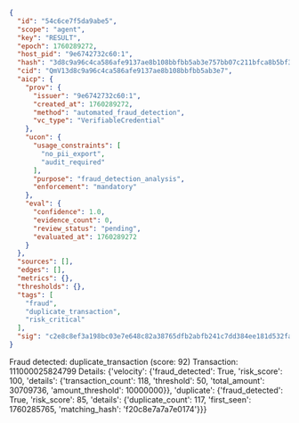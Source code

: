 ```json
{
  "id": "54c6ce7f5da9abe5",
  "scope": "agent",
  "key": "RESULT",
  "epoch": 1760289272,
  "host_pid": "9e6742732c60:1",
  "hash": "3d8c9a96c4ca586afe9137ae8b108bbfbb5ab3e757bb07c211bfca8b5bf3d2e5",
  "cid": "QmV13d8c9a96c4ca586afe9137ae8b108bbfbb5ab3e7",
  "aicp": {
    "prov": {
      "issuer": "9e6742732c60:1",
      "created_at": 1760289272,
      "method": "automated_fraud_detection",
      "vc_type": "VerifiableCredential"
    },
    "ucon": {
      "usage_constraints": [
        "no_pii_export",
        "audit_required"
      ],
      "purpose": "fraud_detection_analysis",
      "enforcement": "mandatory"
    },
    "eval": {
      "confidence": 1.0,
      "evidence_count": 0,
      "review_status": "pending",
      "evaluated_at": 1760289272
    }
  },
  "sources": [],
  "edges": [],
  "metrics": {},
  "thresholds": {},
  "tags": [
    "fraud",
    "duplicate_transaction",
    "risk_critical"
  ],
  "sig": "c2e8c8ef3a198bc03e7e648c82a38765dfb2abfb241c7dd384ee181d532fa46a"
}
```

Fraud detected: duplicate_transaction (score: 92)
Transaction: 111000025824799
Details: {'velocity': {'fraud_detected': True, 'risk_score': 100, 'details': {'transaction_count': 118, 'threshold': 50, 'total_amount': 30709736, 'amount_threshold': 10000000}}, 'duplicate': {'fraud_detected': True, 'risk_score': 85, 'details': {'duplicate_count': 117, 'first_seen': 1760285765, 'matching_hash': 'f20c8e7a7a7e0174'}}}